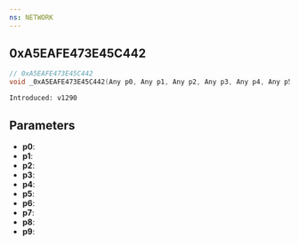 ```yaml
---
ns: NETWORK
---
```

## 0xA5EAFE473E45C442

```c
// 0xA5EAFE473E45C442
void _0xA5EAFE473E45C442(Any p0, Any p1, Any p2, Any p3, Any p4, Any p5, Any p6, Any p7, Any p8, Any p9);
```

```
Introduced: v1290
```

## Parameters
* **p0**:
* **p1**:
* **p2**:
* **p3**:
* **p4**:
* **p5**:
* **p6**:
* **p7**:
* **p8**:
* **p9**:

